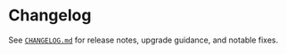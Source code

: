 # Changelog

See [`CHANGELOG.md`](../CHANGELOG.md) for release notes, upgrade guidance, and notable fixes.
